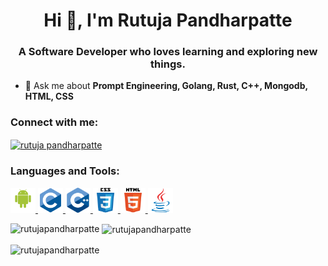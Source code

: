 <h1 align="center">Hi 👋, I'm Rutuja Pandharpatte</h1>
<h3 align="center">A Software Developer who loves learning and exploring new things.</h3>

- 💬 Ask me about **Prompt Engineering, Golang, Rust, C++, Mongodb, HTML, CSS**

<h3 align="left">Connect with me:</h3>
<p align="left">
<a href="https://linkedin.com/in/rutuja-pandharpatte" target="blank"><img align="center" src="https://raw.githubusercontent.com/rahuldkjain/github-profile-readme-generator/master/src/images/icons/Social/linked-in-alt.svg" alt="rutuja pandharpatte" height="30" width="40" /></a>
</p>

<h3 align="left">Languages and Tools:</h3>
<p align="left"> <a href="https://developer.android.com" target="_blank" rel="noreferrer"> <img src="https://raw.githubusercontent.com/devicons/devicon/master/icons/android/android-original-wordmark.svg" alt="android" width="40" height="40"/> </a> <a href="https://www.cprogramming.com/" target="_blank" rel="noreferrer"> <img src="https://raw.githubusercontent.com/devicons/devicon/master/icons/c/c-original.svg" alt="c" width="40" height="40"/> </a> <a href="https://www.w3schools.com/cpp/" target="_blank" rel="noreferrer"> <img src="https://raw.githubusercontent.com/devicons/devicon/master/icons/cplusplus/cplusplus-original.svg" alt="cplusplus" width="40" height="40"/> </a> <a href="https://www.w3schools.com/css/" target="_blank" rel="noreferrer"> <img src="https://raw.githubusercontent.com/devicons/devicon/master/icons/css3/css3-original-wordmark.svg" alt="css3" width="40" height="40"/> </a> <a href="https://www.w3.org/html/" target="_blank" rel="noreferrer"> <img src="https://raw.githubusercontent.com/devicons/devicon/master/icons/html5/html5-original-wordmark.svg" alt="html5" width="40" height="40"/> </a> <a href="https://www.java.com" target="_blank" rel="noreferrer"> 
 <img src="https://raw.githubusercontent.com/devicons/devicon/master/icons/java/java-original.svg" alt="java" width="40" height="40"/> </a> </p>

<p><img align="left" src="https://github-readme-stats.vercel.app/api/top-langs?username=RutujaPandharpatte&show_icons=true&locale=en&layout=compact" alt="rutujapandharpatte" /></p>

<p>&nbsp;<img align="center" src="https://github-readme-stats.vercel.app/api?username=rutujapandharpatte&show_icons=true&locale=en" alt="rutujapandharpatte" /></p>

<p><img align="center" src="https://github-readme-streak-stats.herokuapp.com/?user=rutujapandharpatte&" alt="rutujapandharpatte" /></p>
